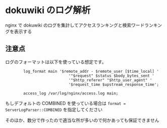 # dokuwiki のログ解析

nginx で dokuwiki のログを集計してアクセスランキングと検索ワードランキングを表示する

## 注意点

ログのフォーマットは以下を使っている想定です。

```
        log_format main '$remote_addr - $remote_user [$time_local] '
                            '"$request" $status $body_bytes_sent '
                            '"$http_referer" "$http_user_agent" '
                            '$request_time $upstream_response_time';

        access_log /var/log/nginx/access.log main;

```

もしデフォルトの COMBINED を使っている場合は `format = ServerLogParser::COMBINED` を指定してください

そのほか、数分で作ったので適当な所が多いので何かあっても保証できません
